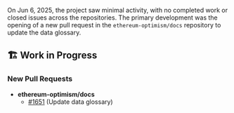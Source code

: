 On Jun 6, 2025, the project saw minimal activity, with no completed work or closed issues across the repositories. The primary development was the opening of a new pull request in the `ethereum-optimism/docs` repository to update the data glossary.

## 🏗️ Work in Progress
### New Pull Requests
*   **ethereum-optimism/docs**
    *   [#1651](https://github.com/ethereum-optimism/docs/pull/1651) (Update data glossary)